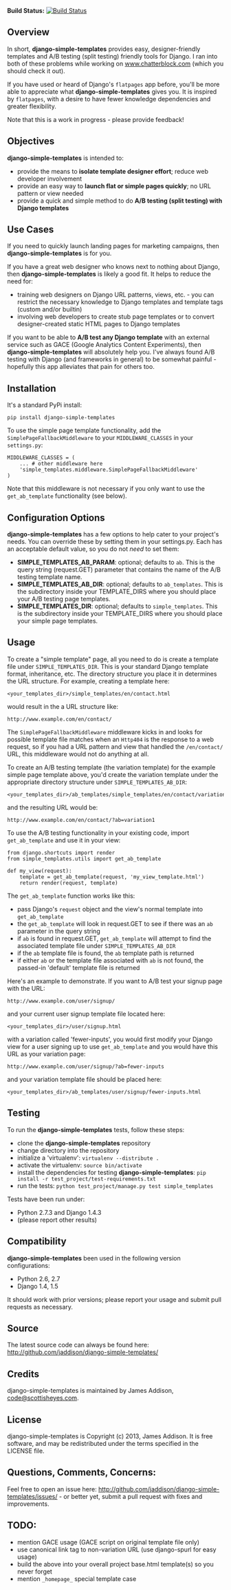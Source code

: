 **Build Status:** [![Build Status](https://api.travis-ci.org/jaddison/django-simple-templates.png)](https://travis-ci.org/jaddison/django-simple-templates])

Overview
----
In short, **django-simple-templates** provides easy, designer-friendly templates and A/B testing (split testing) friendly tools for Django.  I ran into both of these problems while working on www.chatterblock.com (which you should check it out).

If you have used or heard of Django's ``flatpages`` app before, you'll be more able to appreciate what **django-simple-templates** gives you.  It is inspired by ``flatpages``, with a desire to have fewer knowledge dependencies and greater flexibility.

Note that this is a work in progress - please provide feedback!

Objectives
----
**django-simple-templates** is intended to:

- provide the means to **isolate template designer effort**; reduce web developer involvement
- provide an easy way to **launch flat or simple pages quickly**; no URL pattern or view needed
- provide a quick and simple method to do **A/B testing (split testing) with Django templates**

Use Cases
----
If you need to quickly launch landing pages for marketing campaigns, then **django-simple-templates** is for you.

If you have a great web designer who knows next to nothing about Django, then **django-simple-templates** is likely a good fit.  It helps to reduce the need for:

- training web designers on Django URL patterns, views, etc. - you can restrict the necessary knowledge to Django templates and template tags (custom and/or builtin)
- involving web developers to create stub page templates or to convert designer-created static HTML pages to Django templates

If you want to be able to **A/B test any Django template** with an external service such as GACE (Google Analytics Content Experiments), then **django-simple-templates** will absolutely help you.  I've always found A/B testing with Django (and frameworks in general) to be somewhat painful - hopefully this app alleviates that pain for others too.

Installation
----
It's a standard PyPi install:

    pip install django-simple-templates

To use the simple page template functionality, add the ``SimplePageFallbackMiddleware`` to your ``MIDDLEWARE_CLASSES`` in your ``settings.py``:

    MIDDLEWARE_CLASSES = (
        ... # other middleware here
        'simple_templates.middleware.SimplePageFallbackMiddleware'
    )

Note that this middleware is not necessary if you only want to use the ``get_ab_template`` functionality (see below).

Configuration Options
----
**django-simple-templates** has a few options to help cater to your project's needs.  You can override these by setting them in your settings.py.  Each has an acceptable default value, so you do not *need* to set them:

- **SIMPLE_TEMPLATES_AB_PARAM**: optional; defaults to ``ab``.  This is the query string (request.GET) parameter that contains the name of the A/B testing template name.
- **SIMPLE_TEMPLATES_AB_DIR**: optional; defaults to ``ab_templates``.  This is the subdirectory inside your TEMPLATE_DIRS where you should place your A/B testing page templates.
- **SIMPLE_TEMPLATES_DIR**: optional; defaults to ``simple_templates``.  This is the subdirectory inside your TEMPLATE_DIRS where you should place your simple page templates.

Usage
----
To create a "simple template" page, all you need to do is create a template file under ``SIMPLE_TEMPLATES_DIR``.  This is your standard Django template format, inheritance, etc.  The directory structure you place it in determines the URL structure.  For example, creating a template here:

    <your_templates_dir>/simple_templates/en/contact.html

would result in the a URL structure like:

    http://www.example.com/en/contact/

The ``SimplePageFallbackMiddleware`` middleware kicks in and looks for possible template file matches when an ``Http404`` is the response to a web request, so if you had a URL pattern and view that handled the ``/en/contact/`` URL, this middleware would not do anything at all.

To create an A/B testing template (the variation template) for the example simple page template above, you'd create the variation template under the appropriate directory structure under ``SIMPLE_TEMPLATES_AB_DIR``:

    <your_templates_dir>/ab_templates/simple_templates/en/contact/variation1.html

and the resulting URL would be:

    http://www.example.com/en/contact/?ab=variation1

To use the A/B testing functionality in your existing code, import ``get_ab_template`` and use it in your view:

    from django.shortcuts import render
    from simple_templates.utils import get_ab_template

    def my_view(request):
        template = get_ab_template(request, 'my_view_template.html')
        return render(request, template)
       
The ``get_ab_template`` function works like this:

- pass Django's `request` object and the view's normal template into `get_ab_template`
- the `get_ab_template` will look in request.GET to see if there was an `ab` parameter in the query string
- if `ab` is found in request.GET, `get_ab_template` will attempt to find the associated template file under ``SIMPLE_TEMPLATES_AB_DIR``
- if the `ab` template file is found, the `ab` template path is returned
- if either `ab` or the template file associated with `ab` is not found, the passed-in 'default' template file is returned

Here's an example to demonstrate.  If you want to A/B test your signup page with the URL:

    http://www.example.com/user/signup/

and your current user signup template file located here:

    <your_templates_dir>/user/signup.html

with a variation called 'fewer-inputs', you would first modify your Django view for a user signing up to use ``get_ab_template`` and you would have this URL as your variation page:

    http://www.example.com/user/signup/?ab=fewer-inputs

and your variation template file should be placed here:

    <your_templates_dir>/ab_templates/user/signup/fewer-inputs.html

Testing
----
To run the **django-simple-templates** tests, follow these steps:

- clone the **django-simple-templates** repository
- change directory into the repository
- initialize a 'virtualenv': ``virtualenv --distribute .``
- activate the virtualenv: ``source bin/activate``
- install the dependencies for testing **django-simple-templates**: ``pip install -r test_project/test-requirements.txt``
- run the tests: ``python test_project/manage.py test simple_templates``

Tests have been run under:
- Python 2.7.3 and Django 1.4.3
- (please report other results)

Compatibility
----
**django-simple-templates** been used in the following version configurations:

- Python 2.6, 2.7
- Django 1.4, 1.5

It should work with prior versions; please report your usage and submit pull requests as necessary.

Source
----
The latest source code can always be found here: http://github.com/jaddison/django-simple-templates/

Credits
----
django-simple-templates is maintained by James Addison, code@scottisheyes.com.

License
----
django-simple-templates is Copyright (c) 2013, James Addison. It is free software, and may be redistributed under the terms specified in the LICENSE file.

Questions, Comments, Concerns:
----
Feel free to open an issue here: http://github.com/jaddison/django-simple-templates/issues/ - or better yet, submit a pull request with fixes and improvements.

TODO:
----
- mention GACE usage (GACE script on original template file only)
- use canonical link tag to non-variation URL (use django-spurl for easy usage)
- build the above into your overall project base.html template(s) so you never forget
- mention `_homepage_` special template case
